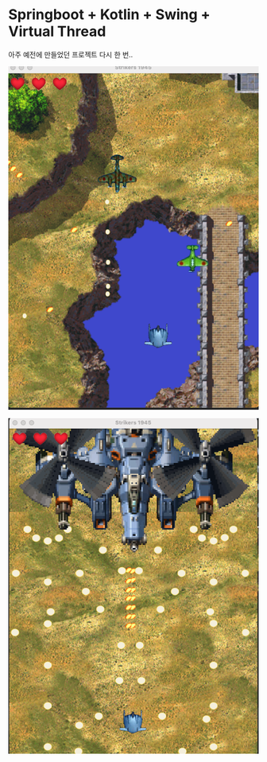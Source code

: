 

# Springboot + Kotlin + Swing + Virtual Thread

아주 예전에 만들었던 프로젝트 다시 한 번..




![img.png](img.png)


![img_1.png](img_1.png)